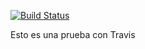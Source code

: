[![Build Status](https://travis-ci.org/intrepido/CI-Test2.svg?branch=master)](https://travis-ci.org/intrepido/CI-Test2)

Esto es una prueba con Travis
